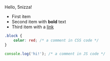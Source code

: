 Hello, 5nizza!

* First item
* Second item with **bold** text
* Third item with a [link](http://ya.ru)

```css
.block {
    color: red; /* a comment in CSS code */
}
```

```js
console.log('hi!'); /* a comment in JS code */
```

